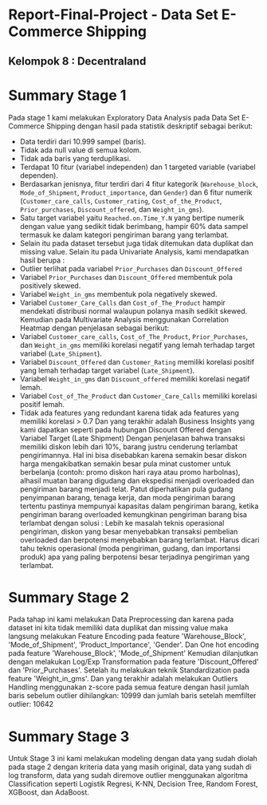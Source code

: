 # Report-Final-Project - Data Set E-Commerce Shipping
## Kelompok 8 : Decentraland

# Summary Stage 1
Pada stage 1 kami melakukan Exploratory Data Analysis pada Data Set E-Commerce Shipping dengan hasil pada statistik deskriptif sebagai berikut:
- Data terdiri dari 10.999 sampel (baris).
- Tidak ada null value di semua kolom.
- Tidak ada baris yang terduplikasi.
- Terdapat 10 fitur (variabel independen) dan 1 targeted variable (variabel dependen).
- Berdasarkan jenisnya, fitur terdiri dari 4 fitur kategorik (`Warehouse_block`, `Mode_of_Shipment`, `Product_importance`, dan `Gender`) dan 6 fitur numerik (`Customer_care_calls`, `Customer_rating`, `Cost_of_the_Product`, `Prior_purchases`, `Discount_offered`, dan `Weight_in_gms`).
- Satu target variabel yaitu `Reached.on.Time_Y.N` yang bertipe numerik dengan value yang sedikit tidak berimbang, hampir 60% data sampel termasuk ke dalam kategori pengiriman barang yang terlambat.
- Selain itu pada dataset tersebut juga tidak ditemukan data duplikat dan missing value.
Selain itu pada Univariate Analysis, kami mendapatkan hasil berupa :
- Outlier terlihat pada variabel `Prior_Purchases` dan `Discount_Offered`
- Variabel `Prior_Purchases` dan `Discount_Offered` membentuk pola positively skewed.
- Variabel `Weight_in_gms` membentuk pola negatively skewed.
- Variabel `Customer_Care_Calls` dan `Cost_of_The_Product` hampir mendekati distribusi normal walaupun polanya masih sedikit skewed.
Kemudian pada Multivariate Analysis menggunakan Correlation Heatmap dengan penjelasan sebagai berikut:
- Variabel `Customer_care_calls`, `Cost_of_The_Product`, `Prior_Purchases`, dan `Weight_in_gms` memiliki korelasi negatif yang lemah terhadap target variabel (`Late_Shipment`).
- Variabel `Discount_Offered` dan `Customer_Rating` memiliki korelasi positif yang lemah terhadap target variabel (`Late_Shipment`).
- Variabel `Weight_in_gms` dan `Discount_offered` memiliki korelasi negatif lemah.
- Variabel `Cost_of_The_Product` dan `Customer_Care_Calls` memiliki korelasi positif lemah.
- Tidak ada features yang redundant karena tidak ada features yang memiliki korelasi > 0.7
Dan yang terakhir adalah Business Insights yang kami dapatkan seperti pada hubungan Discount Offered dengan Variabel Target (Late Shipment)
Dengan penjelasan bahwa transaksi memiliki diskon lebih dari 10%, barang justru cenderung terlambat pengirimannya. Hal ini bisa disebabkan karena semakin besar diskon harga mengakibatkan semakin besar pula minat customer untuk berbelanja (contoh: promo diskon hari raya atau promo harbolnas), alhasil muatan barang digudang dan ekspedisi menjadi overloaded dan pengiriman barang menjadi telat. Patut diperhatikan pula gudang penyimpanan barang, tenaga kerja, dan moda pengiriman barang tertentu pastinya mempunyai kapasitas dalam pengiriman barang, ketika pengiriman barang overloaded kemungkinan pengiriman barang bisa terlambat dengan solusi : Lebih ke masalah teknis operasional pengiriman, diskon yang besar menyebabkan transaksi pembelian overloaded dan berpotensi menyebabkan barang terlambat. Harus dicari tahu teknis operasional (moda pengiriman, gudang, dan importansi produk) apa yang paling berpotensi besar terjadinya pengiriman yang terlambat. 

# Summary Stage 2
Pada tahap ini kami melakukan Data Preprocessing dan karena pada dataset ini kita tidak memiliki data duplikat dan missing value maka langsung melakukan Feature Encoding pada feature 'Warehouse_Block', 'Mode_of_Shipment', 'Product_Importance', 'Gender'. Dan One hot encoding pada feature 'Warehouse_Block', 'Mode_of_Shipment'
Kemudian dilanjutkan dengan melakukan Log/Exp Transformation pada feature 'Discount_Offered' dan 'Prior_Purchases'.
Setelah itu melakukan teknik Standardization pada feature 'Weight_in_gms'.
Dan yang terakhir adalah melakukan Outliers Handling menggunakan z-score pada semua feature dengan hasil jumlah baris sebelum outlier dihilangkan: 10999 dan jumlah baris setelah memfilter outlier: 10642


# Summary Stage 3
Untuk Stage 3 ini kami melakukan modeling dengan data yang sudah diolah pada stage 2 dengan kriteria data yang masih original, data yang sudah di log transform, data yang sudah diremove outlier menggunakan algoritma Classification seperti Logistik Regresi, K-NN, Decision Tree, Random Forest, XGBoost, dan AdaBoost.
